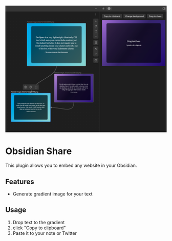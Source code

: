 ![](./stuff/img.png)

# Obsidian Share

This plugin allows you to embed any website in your Obsidian.

## Features

-   Generate gradient image for your text

## Usage

1. Drop text to the gradient
1. click "Copy to clipboard"
1. Paste it to your note or Twitter
